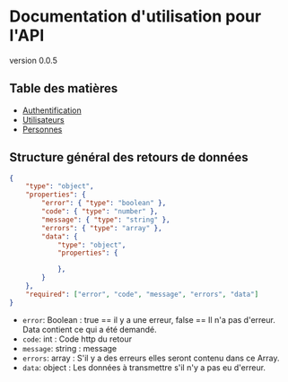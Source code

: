 # Documentation d'utilisation pour l'API
version 0.0.5

## Table des matières
- [Authentification](Authentification.md)
- [Utilisateurs](Users.md)
- [Personnes](Personnes.md)


## Structure général des retours de données

```json
{
    "type": "object",
    "properties": {
        "error": { "type": "boolean" },
        "code": { "type": "number" },
        "message": { "type": "string" },
        "errors": { "type": "array" },
        "data": {
            "type": "object",
            "properties": {

            },
        }
    },
    "required": ["error", "code", "message", "errors", "data"]
}

```
- `error`: Boolean : true == il y a une erreur, false == Il n'a pas d'erreur. Data contient ce qui a été demandé.
- `code`: int : Code http du retour
- `message`: string : message
- `errors`: array : S'il y a des erreurs elles seront contenu dans ce Array.
- `data`: object : Les données à transmettre s'il n'y a pas eu d'erreur.